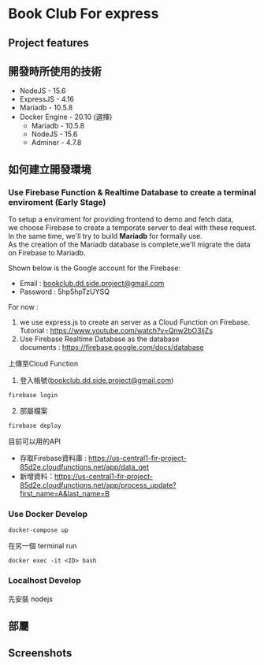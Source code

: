 # Book Club For express

## Project features

## 開發時所使用的技術

* NodeJS - 15.6
* ExpressJS - 4.16
* Mariadb - 10.5.8
* Docker Engine - 20.10 (選擇)
    * Mariadb - 10.5.8
    * NodeJS - 15.6
    * Adminer - 4.7.8

## 如何建立開發環境


### Use Firebase Function & Realtime Database to create a terminal enviroment (Early Stage)

To setup a enviroment for providing frontend to demo and fetch data,  
we choose Firebase to create a temporate server to deal with these request.  
In the same time, we'll try to build **Mariadb** for formally use.  
As the creation of the Mariadb database is complete,we'll migrate the data on Firebase to Mariadb.   
  
Shown below is the Google account for the Firebase:
* Email : bookclub.dd.side.project@gmail.com
* Password : 5hp5hpTzUYSQ

For now : 
1. we use express.js to create an server as a Cloud Function on Firebase.  
Tutorial : https://www.youtube.com/watch?v=Qnw2bO3ljZs  
2. Use Firebase Realtime Database as the database   
documents : https://firebase.google.com/docs/database  

上傳至Cloud Function  

1. 登入帳號(bookclub.dd.side.project@gmail.com)
```
firebase login
```

2. 部屬檔案
```
firebase deploy
```
目前可以用的API  
* 存取Firebase資料庫 : https://us-central1-fir-project-85d2e.cloudfunctions.net/app/data_get
* 新增資料：https://us-central1-fir-project-85d2e.cloudfunctions.net/app/process_update?first_name=A&last_name=B

### Use Docker Develop

```
docker-compose up
```

在另一個 terminal run
```
docker exec -it <ID> bash
```

### Localhost Develop

先安裝 nodejs

## 部屬

## Screenshots